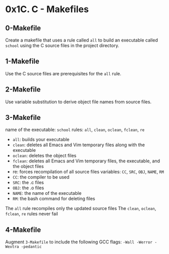 # 0x1C. C - Makefiles

## 0-Makefile
Create a makefile that uses a rule called `all` to build an executable called `school` using the C source files in the project directory. 

## 1-Makefile
Use the C source files are prerequisites for the `all` rule.

## 2-Makefile
Use variable substitution to derive object file names from source files.

## 3-Makefile
name of the executable: `school`
rules: `all`, `clean`, `oclean`, `fclean`, `re`
- `all`: builds your executable
- `clean`: deletes all Emacs and Vim temporary files along with the executable
- `oclean`: deletes the object files
- `fclean`: deletes all Emacs and Vim temporary files, the executable, and the object files
- re: forces recompilation of all source files
variables: `CC`, `SRC`, `OBJ`, `NAME`, `RM`
- `CC`: the compiler to be used
- `SRC`: the .c files
- `OBJ`: the .o files
- `NAME`: the name of the executable
- `RM`: the bash command for deleting files

The `all` rule recompiles only the updated source files
The `clean`, `oclean`, `fclean`, `re` rules never fail

## 4-Makefile
Augment `3-Makefile` to include the following GCC flags: `-Wall -Werror -Wextra -pedantic`
